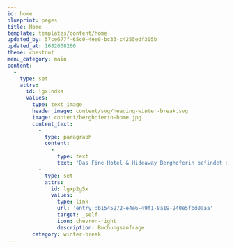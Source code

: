 ```yaml
---
id: home
blueprint: pages
title: Home
template: templates/content/home
updated_by: 57ce677f-65c0-4ee0-bc33-c4255edf305b
updated_at: 1682608260
theme: chestnut
menu_category: main
content:
  -
    type: set
    attrs:
      id: lgxlndka
      values:
        type: text_image
        header_image: content/svg/heading-winter-break.svg
        image: content/berghoferin-home.jpg
        content_text:
          -
            type: paragraph
            content:
              -
                type: text
                text: 'Das Fine Hotel & Hideaway Berghoferin befindet sich in Winterpause; es öffnet seine Tore wieder im Frühsommer. Die Saison 2023 beginnt am 26. Mai und endet am 29. Oktober. '
          -
            type: set
            attrs:
              id: lgxp2g5x
              values:
                type: link
                url: 'entry::b1545272-e4e6-49f1-8a19-240e5fbd0aaa'
                target: _self
                icon: chevron-right
                description: Buchungsanfrage
        category: winter-break
---
```

